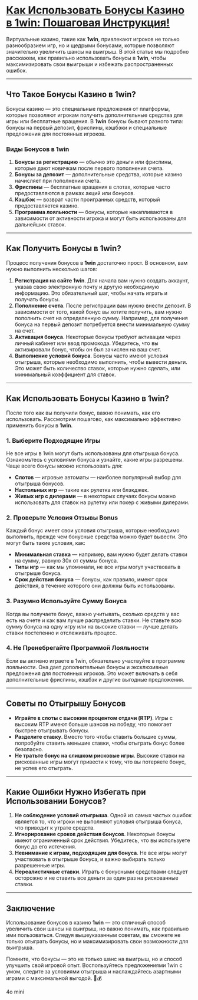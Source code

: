 # [Как Использовать Бонусы Казино в 1win: Пошаговая Инструкция!](https://brandplay.link/9sD8CZLQ)

Виртуальные казино, такие как **1win**, привлекают игроков не только разнообразием игр, но и щедрыми бонусами, которые позволяют значительно увеличить шансы на выигрыш. В этой статье мы подробно расскажем, как правильно использовать бонусы в **1win**, чтобы максимизировать свои выигрыши и избежать распространенных ошибок.

***

## Что Такое Бонусы Казино в 1win?

Бонусы казино — это специальные предложения от платформы, которые позволяют игрокам получить дополнительные средства для игры или бесплатные вращения. В **1win** бонусы бывают разного типа: бонусы на первый депозит, фриспины, кэшбэки и специальные предложения для постоянных игроков.

### Виды Бонусов в 1win

1. **Бонусы за регистрацию** — обычно это деньги или фриспины, которые дают новичкам после первого пополнения счета.
2. **Бонусы за депозит** — дополнительные средства, которые казино начисляет при пополнении счета.
3. **Фриспины** — бесплатные вращения в слотах, которые часто предоставляются в рамках акций или бонусов.
4. **Кэшбэк** — возврат части проигранных средств, который предоставляется казино.
5. **Программа лояльности** — бонусы, которые накапливаются в зависимости от активности игрока и могут быть использованы для дальнейших ставок.

***

## Как Получить Бонусы в 1win?

Процесс получения бонусов в **1win** достаточно прост. В основном, вам нужно выполнить несколько шагов:

1. **Регистрация на сайте 1win**. Для начала вам нужно создать аккаунт, указав свою электронную почту и другую необходимую информацию. Это обязательный шаг, чтобы начать играть и получать бонусы.
2. **Пополнение счета**. После регистрации вам нужно внести депозит. В зависимости от того, какой бонус вы хотите получить, вам нужно пополнить счет на определенную сумму. Например, для получения бонуса на первый депозит потребуется внести минимальную сумму на счет.
3. **Активация бонуса**. Некоторые бонусы требуют активации через личный кабинет или ввод промокода. Убедитесь, что вы активировали бонус, чтобы он был зачислен на ваш счет.
4. **Выполнение условий бонуса**. Бонусы часто имеют условия отыгрыша, которые необходимо выполнить, чтобы вывести деньги. Это может быть количество ставок, которые нужно сделать, или минимальный коэффициент для ставок.

***

## Как Использовать Бонусы Казино в 1win?

После того как вы получили бонус, важно понимать, как его использовать. Рассмотрим пошагово, как максимально эффективно применить бонусы в **1win**.

### 1. **Выберите Подходящие Игры**

Не все игры в 1win могут быть использованы для отыгрыша бонуса. Ознакомьтесь с условиями бонуса и узнайте, какие игры разрешены. Чаще всего бонусы можно использовать для:

* **Слотов** — игровые автоматы — наиболее популярный выбор для отыгрыша бонусов.
* **Настольных игр** — такие как рулетка или блэкджек.
* **Живых игр с дилерами** — в некоторых случаях бонусы можно использовать для ставок на рулетку или покер с живыми дилерами.

### 2. **Проверьте Условия Отзывы Bonus**

Каждый бонус имеет свои условия отыгрыша, которые необходимо выполнить, прежде чем бонусные средства можно будет вывести. Это могут быть такие условия, как:

* **Минимальная ставка** — например, вам нужно будет делать ставки на сумму, равную 30x от суммы бонуса.
* **Типы игр** — как мы упоминали, не все игры могут участвовать в отыгрыше бонуса.
* **Срок действия бонуса** — бонусы, как правило, имеют срок действия, в течение которого они должны быть использованы.

### 3. **Разумно Используйте Сумму Бонуса**

Когда вы получаете бонус, важно учитывать, сколько средств у вас есть на счете и как вам лучше распределить ставки. Не ставьте всю сумму бонуса на одну игру или на высокие ставки — лучше делать ставки постепенно и отслеживать процесс.

### 4. **Не Пренебрегайте Программой Лояльности**

Если вы активно играете в 1win, обязательно участвуйте в программе лояльности. Она дает дополнительные бонусы и эксклюзивные предложения для постоянных игроков. Это может включать в себя дополнительные фриспины, кэшбэк и другие выгодные предложения.

***

## Советы по Отыгрышу Бонусов

* **Играйте в слоты с высоким процентом отдачи (RTP)**. Игры с высоким RTP имеют больше шансов на победу, что помогает быстрее отыгрывать бонусы.
* **Разделите ставку**. Вместо того чтобы ставить большие суммы, попробуйте ставить меньшие ставки, чтобы отыграть бонус более безопасно.
* **Не тратьте бонус на слишком рисковые игры**. Высокие ставки на рискованные игры могут привести к тому, что вы потеряете бонус, не успев его отыграть.

***

## Какие Ошибки Нужно Избегать при Использовании Бонусов?

1. **Не соблюдение условий отыгрыша**. Одной из самых частых ошибок является то, что игроки не выполняют условия отыгрыша бонуса, что приводит к утрате средств.
2. **Игнорирование сроков действия бонусов**. Некоторые бонусы имеют ограниченный срок действия. Убедитесь, что вы используете бонус до его истечения.
3. **Невнимание к играм, подходящим для бонуса**. Не все игры могут участвовать в отыгрыше бонуса, и важно выбирать только разрешенные игры.
4. **Нереалистичные ставки**. Играть с бонусными средствами следует осторожно и не ставить все деньги за один раз на рискованные ставки.

***

## Заключение

Использование бонусов в казино **1win** — это отличный способ увеличить свои шансы на выигрыш, но важно понимать, как правильно ими пользоваться. Следуя вышеуказанным советам, вы сможете не только отыграть бонусы, но и максимизировать свои возможности для выигрыша.

Помните, что бонусы — это не только шанс на выигрыш, но и способ улучшить свой игровой опыт. Воспользуйтесь предложениями 1win с умом, следите за условиями отыгрыша и наслаждайтесь азартными играми с максимальной выгодой. 🎉💰




4o mini
